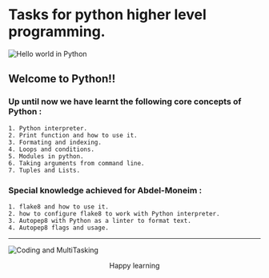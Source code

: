 # Tasks for python higher level programming.

  ![Hello world in Python](https://media2.giphy.com/media/h408T6Y5GfmXBKW62l/200w.gif?cid=82a1493bkx41gtxbgyfh1aakxd1y99k1y0d7hp19or778ec4&ep=v1_gifs_related&rid=200w.gif&ct=g)

  ## Welcome to Python!!

  ### Up until now we have learnt the following core concepts of Python :

    1. Python interpreter.
    2. Print function and how to use it.
    3. Formating and indexing.
    4. Loops and conditions.
    5. Modules in python.
    6. Taking arguments from command line.
    7. Tuples and Lists.

  ### Special knowledge achieved for Abdel-Moneim :
    1. flake8 and how to use it.
    2. how to configure flake8 to work with Python interpreter.
    3. Autopep8 with Python as a linter to format text.
    4. Autopep8 flags and usage.
-------

  ![Coding and MultiTasking](https://media4.giphy.com/media/qgQUggAC3Pfv687qPC/giphy.gif)



<div style="text-align: center;"> 

   Happy learning

</div> 

